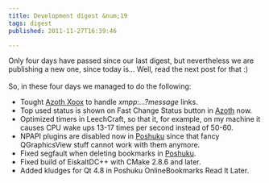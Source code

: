 ```yaml
---
title: Development digest &num;19
tags: digest
published: 2011-11-27T16:39:46

---
```


Only four days have passed since our last digest, but nevertheless we
are publishing a new one, since today is... Well, read the next post for
that :)\
\
So, in these four days we managed to do the following:

-   Tought [Azoth Xoox](/plugins-azoth-xoox) to handle
    *xmpp:...?message* links.
-   Top used status is shown on Fast Change Status button in
    [Azoth](/plugins-azoth) now.
-   Optimized timers in LeechCraft, so that it, for example, on my
    machine it causes CPU wake ups 13-17 times per second instead
    of 50-60.
-   NPAPI plugins are disabled now in [Poshuku](/plugins-poshuku) since
    that fancy QGraphicsView stuff cannot work with them anymore.
-   Fixed segfault when deleting bookmarks in
    [Poshuku](/plugins-poshuku).
-   Fixed build of EiskaltDC++ with CMake 2.8.6 and later.
-   Added kludges for Qt 4.8 in Poshuku OnlineBookmarks Read It Later.